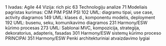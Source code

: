 1 Ivadas: Agile
44 Vizija: rich pic
63 Technologiju analize
71 Modeliais pagristas kurimas: CIM PIM PSM PSI
102 UML: diagramu tipai, use case, activity diagramos
149 UML: klases d., komponentu modelis, deployment
192 UML: busenu, seku, komunikavimo diagramos
231 Harmony/ESW kūrimo procesas
273 UML: Sablonai MVC, kompozicija, strategija, dekoratorius, adapteris, fasadas
301 Harmony/ESW sistemų kūrimo proceso PRINCIPAI
351 Harmony/ESW Penki architekturiniai atvaizdavimo lygiai
